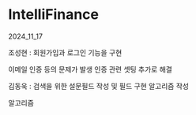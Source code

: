 # IntelliFinance



2024_11_17

조성현 : 회원가입과 로그인 기능을 구현

이메일 인증 등의 문제가 발생 인증 관련 셋팅 추가로 해결

김동욱 : 검색을 위한 설문필드 작성 및 필드 구현 알고리즘 작성

알고리즘 